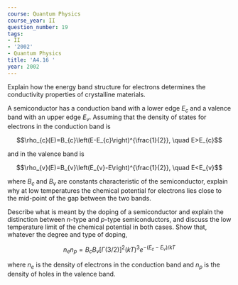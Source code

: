 ```yaml
---
course: Quantum Physics
course_year: II
question_number: 19
tags:
- II
- '2002'
- Quantum Physics
title: 'A4.16 '
year: 2002
---
```



Explain how the energy band structure for electrons determines the conductivity properties of crystalline materials.

A semiconductor has a conduction band with a lower edge $E_{c}$ and a valence band with an upper edge $E_{v}$. Assuming that the density of states for electrons in the conduction band is

$$\rho_{c}(E)=B_{c}\left(E-E_{c}\right)^{\frac{1}{2}}, \quad E>E_{c}$$

and in the valence band is

$$\rho_{v}(E)=B_{v}\left(E_{v}-E\right)^{\frac{1}{2}}, \quad E<E_{v}$$

where $B_{c}$ and $B_{v}$ are constants characteristic of the semiconductor, explain why at low temperatures the chemical potential for electrons lies close to the mid-point of the gap between the two bands.

Describe what is meant by the doping of a semiconductor and explain the distinction between $n$-type and $p$-type semiconductors, and discuss the low temperature limit of the chemical potential in both cases. Show that, whatever the degree and type of doping,

$$n_{e} n_{p}=B_{c} B_{v}[\Gamma(3 / 2)]^{2}(k T)^{3} e^{-\left(E_{c}-E_{v}\right) / k T}$$

where $n_{e}$ is the density of electrons in the conduction band and $n_{p}$ is the density of holes in the valence band.